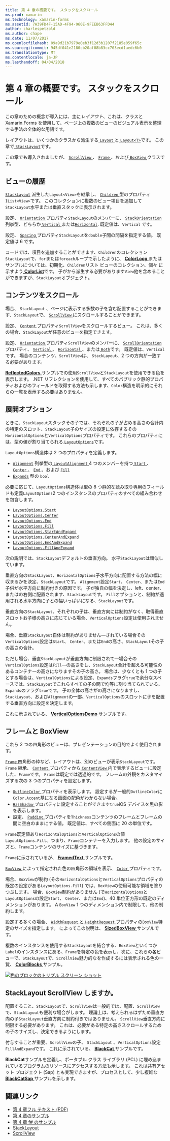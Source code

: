 ```yaml
---
title: 第 4 章の概要です。 スタックをスクロール
ms.prod: xamarin
ms.technology: xamarin-forms
ms.assetid: 7A39FD4F-15AD-4F94-960E-9FEEB63FFD44
author: charlespetzold
ms.author: chape
ms.date: 11/07/2017
ms.openlocfilehash: 09a9d21b7979e0eb3f12d3b1207f2185e059f65c
ms.sourcegitcommit: 945df041e2180cb20af08b83cc703ecd1aedc6b0
ms.translationtype: MT
ms.contentlocale: ja-JP
ms.lasthandoff: 04/04/2018
---
```

# <a name="summary-of-chapter-4-scrolling-the-stack"></a>第 4 章の概要です。 スタックをスクロール

この章のための概念が導入には、主に*レイアウト*、これは、クラスと Xamarin.Forms を使用して、ページ上の複数のビューのビジュアル表示を整理する手法の全体的な用語です。

レイアウトは、いくつかのクラスから派生する[ `Layout` ](https://developer.xamarin.com/api/type/Xamarin.Forms.Layout/)と[ `Layout<T>`](https://developer.xamarin.com/api/type/Xamarin.Forms.Layout%3CT%3E/)です。 この章で[ `StackLayout`](https://developer.xamarin.com/api/type/Xamarin.Forms.StackLayout/)です。

この章でも導入されましたが、 [ `ScrollView` ](https://developer.xamarin.com/api/type/Xamarin.Forms.ScrollView/)、 [ `Frame` ](https://developer.xamarin.com/api/type/Xamarin.Forms.Frame/)、および[ `BoxView` ](https://developer.xamarin.com/api/type/Xamarin.Forms.BoxView/)クラスです。

## <a name="stacks-of-views"></a>ビューの履歴

[`StackLayout`](https://developer.xamarin.com/api/type/Xamarin.Forms.StackLayout/) 派生した`Layout<View>`を継承し、 [ `Children` ](https://developer.xamarin.com/api/type/Xamarin.Forms.Layout%3CT%3E/)型のプロパティ`IList<View>`です。 このコレクションに複数のビュー項目を追加して`StackLayout`水平または垂直スタックに表示されます。

設定、 [ `Orientation` ](https://developer.xamarin.com/api/property/Xamarin.Forms.StackLayout.Orientation/)プロパティ`StackLayout`のメンバーに、 [ `StackOrientation` ](https://developer.xamarin.com/api/type/Xamarin.Forms.StackOrientation/)列挙型、どちらか[ `Vertical` ](https://developer.xamarin.com/api/field/Xamarin.Forms.StackOrientation.Vertical/)または[`Horizontal`](https://developer.xamarin.com/api/field/Xamarin.Forms.StackOrientation.Horizontal/). 既定値は、`Vertical` です。

設定、 [ `Spacing` ](https://developer.xamarin.com/api/property/Xamarin.Forms.StackLayout.Spacing/)プロパティ`StackLayout`を`double`子間の間隔を指定する値。 既定値は 6 です。

コードでは、項目を追加することができます、`Children`のコレクション`StackLayout`で、`for`または`foreach`ループで示したように、 [ **ColorLoop** ](https://github.com/xamarin/xamarin-forms-book-samples/tree/master/Chapter04/ColorLoop)またはサンプルについては、初期化、`Children`リスト ビューのコレクション、個々 に示すよう[ **ColorList**](https://github.com/xamarin/xamarin-forms-book-samples/tree/master/Chapter04/ColorList)です。 子がから派生する必要があります`View`他を含めることができますが、`StackLayout`オブジェクト。

## <a name="scrolling-content"></a>コンテンツをスクロール

場合、 `StackLayout` 、ページに表示する多数の子を含む配置することができます、`StackLayout`で、 [ `ScrollView` ](https://developer.xamarin.com/api/type/Xamarin.Forms.ScrollView/)にスクロールすることができます。

設定、 [ `Content` ](https://developer.xamarin.com/api/property/Xamarin.Forms.ScrollView.Content/)プロパティ`ScrollView`をスクロールするビュー。 これは、多くの場合、`StackLayout`が任意のビューを指定できます。

設定、 [ `Orientation` ](https://developer.xamarin.com/api/property/Xamarin.Forms.ScrollView.Orientation/)プロパティ`ScrollView`のメンバーに、 [ `ScrollOrientation` ](https://developer.xamarin.com/api/type/Xamarin.Forms.ScrollOrientation/)プロパティ、 [ `Vertical` ](https://developer.xamarin.com/api/field/Xamarin.Forms.ScrollOrientation.Vertical/)、 [ `Horizontal` ](https://developer.xamarin.com/api/field/Xamarin.Forms.ScrollOrientation.Horizontal/)、または[ `Both`](https://developer.xamarin.com/api/field/Xamarin.Forms.ScrollOrientation.Both/)です。 既定値は、`Vertical` です。 場合のコンテンツ、`ScrollView`は、 `StackLayout`、2 つの方向が一致する必要があります。

[ **ReflectedColors** ](https://github.com/xamarin/xamarin-forms-book-samples/tree/master/Chapter04/ReflectedColors)サンプルでの使用`ScrollView`と`StackLayout`を使用できる色を表示します。 .NET リフレクションを使用して、すべてのパブリック静的プロパティおよびのフィールドを取得する方法も示します、`Color`構造を明示的にそれらの一覧を表示する必要はありません。

## <a name="the-expands-option"></a>展開オプション

ときに、`StackLayout`スタックその子では、それぞれの子が占める高さの合計内の特定のスロット、`StackLayout`子のサイズの設定に依存するその`HorizontalOptions`と`VerticalOptions`プロパティです。 これらのプロパティには、型の値が割り当てられる[ `LayoutOptions`](http://developer.xamstage.com/api/type/Xamarin.Forms.LayoutOptions/)です。

`LayoutOptions`構造体は 2 つのプロパティを定義します。

- [`Alignment`](https://developer.xamarin.com/api/property/Xamarin.Forms.LayoutOptions.Alignment/) 列挙型の[ `LayoutAlignment` ](https://developer.xamarin.com/api/type/Xamarin.Forms.LayoutAlignment/) 4 つのメンバーを持つ[ `Start` ](https://developer.xamarin.com/api/field/Xamarin.Forms.LayoutAlignment.Start/)、 [ `Center` ](https://developer.xamarin.com/api/field/Xamarin.Forms.LayoutAlignment.Center/)、 [ `End` ](https://developer.xamarin.com/api/field/Xamarin.Forms.LayoutAlignment.End/)、および [`Fill`](https://developer.xamarin.com/api/field/Xamarin.Forms.LayoutAlignment.Fill/)
- [`Expands`](https://developer.xamarin.com/api/property/Xamarin.Forms.LayoutOptions.Expands/) 型の `bool`

必要に応じて、`LayoutOptions`構造体は型の 8 つ静的な読み取り専用のフィールドも定義`LayoutOptions`2 つのインスタンスのプロパティのすべての組み合わせを包含します。

- [`LayoutOptions.Start`](https://developer.xamarin.com/api/field/Xamarin.Forms.LayoutOptions.Start/)
- [`LayoutOptions.Center`](https://developer.xamarin.com/api/field/Xamarin.Forms.LayoutOptions.Center/)
- [`LayoutOptions.End`](https://developer.xamarin.com/api/field/Xamarin.Forms.LayoutOptions.End/)
- [`LayoutOptions.Fill`](https://developer.xamarin.com/api/field/Xamarin.Forms.LayoutOptions.Fill/)
- [`LayoutOptions.StartAndExpand`](https://developer.xamarin.com/api/field/Xamarin.Forms.LayoutOptions.StartAndExpand/)
- [`LayoutOptions.CenterAndExpand`](https://developer.xamarin.com/api/field/Xamarin.Forms.LayoutOptions.CenterAndExpand/)
- [`LayoutOptions.EndAndExpand`](https://developer.xamarin.com/api/field/Xamarin.Forms.LayoutOptions.EndAndExpand/)
- [`LayoutOptions.FillAndExpand`](https://developer.xamarin.com/api/field/Xamarin.Forms.LayoutOptions.FillAndExpand/)

次の説明では、`StackLayout`デフォルトの垂直方向。 水平`StackLayout`は類似しています。

垂直方向の`StackLayout`、`HorizontalOptions`子水平方向に配置する方法の幅に収まるかを決定、`StackLayout`です。 `Alignment`設定`Start`、 `Center`、または`End`子供が水平方向に制約付きの原因です。 子が独自の幅を決定し、left、center、またはの右側に配置されます、`StackLayout`です。 `Fill`オプションと、制約が適用される水平方向に子との幅いっぱいになる、`StackLayout`です。

垂直方向の`StackLayout`、それぞれの子は、垂直方向には制約がなく、取得垂直スロットお子様の高さに応じている場合、`VerticalOptions`設定は使用されません。

場合、垂直`StackLayout`自体は制約がありません&mdash;されている場合その`VerticalOptions`設定は`Start`、 `Center`、または`End`の高さ、`StackLayout`その子の高さの合計。

ただし場合、垂直`StackLayout`が垂直方向に制限されて&mdash;場合その`VerticalOptions`設定は`Fill`&mdash;の高さをし、`StackLayout`合計を超える可能性のあるコンテナーの高さになりますその子の高さ。 場合は、少なくとも 1 つの子とする場合は、`VerticalOptions`による設定、`Expands`フラグ`true`で余分なスペースでは、`StackLayout`でこれらすべての子の間で均等に割り当てられている、`Expands`のフラグ`true`です。 子の全体の高さがの高さになりますし、 `StackLayout`、および`Alignment`の一部、`VerticalOptions`のスロットに子を配置する垂直方向に設定を決定します。

これに示されている、 [ **VerticalOptionsDemo** ](https://github.com/xamarin/xamarin-forms-book-samples/tree/master/Chapter04/VerticalOptionsDemo)サンプルです。

## <a name="frame-and-boxview"></a>フレームと BoxView

これら 2 つの四角形のビューは、プレゼンテーションの目的でよく使用されます。

[ `Frame` ](https://developer.xamarin.com/api/type/Xamarin.Forms.Frame/)四角形の枠など、レイアウトは、別のビューが表示`StackLayout`です。 `Frame` 継承、 [ `Content` ](https://developer.xamarin.com/api/property/Xamarin.Forms.ContentView.Content/)プロパティから[ `ContentView` ](https://developer.xamarin.com/api/type/Xamarin.Forms.ContentView/)内で表示するビューに設定した、`Frame`です。 `Frame`は既定では透過的です。 フレームの外観をカスタマイズする次の 3 つのプロパティを設定します。

- [ `OutlineColor` ](https://developer.xamarin.com/api/property/Xamarin.Forms.Frame.OutlineColor/)プロパティを表示します。 設定するが一般的`OutlineColor`に`Color.Accent`基になる画面の配色がわからない場合。
- [ `HasShadow` ](https://developer.xamarin.com/api/property/Xamarin.Forms.Frame.HasShadow/)プロパティに設定することができます`true`iOS デバイスを黒の影を表示します。
- 設定、 [ `Padding` ](https://developer.xamarin.com/api/property/Xamarin.Forms.Layout.Padding/)プロパティを`Thickness`コンテンツのフレームとフレームの間に空白のままにする値。 既定値は、すべての側面に 20 の単位です。

`Frame`既定値あり`HorizontalOptions`と`VerticalOptions`の値`LayoutOptions.Fill`、つまり、`Frame`コンテナーを入力します。 他の設定のサイズと、`Frame`コンテンツのサイズに基づきます。

`Frame`に示されているが、 [ **FramedText** ](https://github.com/xamarin/xamarin-forms-book-samples/tree/master/Chapter04/FramedText)サンプルです。

[ `BoxView` ](https://developer.xamarin.com/api/type/Xamarin.Forms.BoxView/)によって指定された色の四角形の領域を表示、 [ `Color` ](https://developer.xamarin.com/api/property/Xamarin.Forms.BoxView.Color/)プロパティです。

場合、`BoxView`が制約 (その`HorizontalOptions`と`VerticalOptions`プロパティの既定の設定がある`LayoutOptions.Fill`) では、`BoxView`の使用可能な領域を塗りつぶします。 場合、`BoxView`制約がありません (で`HorizontalOptions`と`LayoutOptions`の設定`Start`、 `Center`、または`End`)、40 単位正方形の既定のディメンションがあります。 A `BoxView` 1 つのディメンション内で制限して、他の制約します。

設定する多くの場合、 [ `WidthRequest` ](https://developer.xamarin.com/api/property/Xamarin.Forms.VisualElement.WidthRequest/)と[ `HeightRequest` ](https://developer.xamarin.com/api/property/Xamarin.Forms.VisualElement.HeightRequest/)プロパティの`BoxView`特定のサイズを指定します。 によってこの説明は、 [ **SizedBoxView** ](https://github.com/xamarin/xamarin-forms-book-samples/tree/master/Chapter04/SizedBoxView)サンプルです。

複数のインスタンスを使用する`StackLayout`を結合する、`BoxView`といくつか`Label`のインスタンスにある、`Frame`を特定の色を表示し、次に、これらの各ビューで、`StackLayout`で、`ScrollView`魅力的なを作成するには表示される色の一覧、 [ **ColorBlocks** ](https://github.com/xamarin/xamarin-forms-book-samples/tree/master/Chapter04/ColorBlocks)サンプル。

[![色のブロックのトリプル スクリーン ショット](images/ch04fg11-small.png "一覧の色")](images/ch04fg11-large.png#lightbox "色の一覧")

## <a name="a-scrollview-in-a-stacklayout"></a>StackLayout ScrollView しますか。

配置すること、`StackLayout`で、`ScrollView`は一般的では、配置、`ScrollView`で、`StackLayout`も便利な場合がします。 理論上は、考えられるはずため垂直方向の子`StackLayout`垂直方向に制約付きではありません。 `ScrollView`垂直方向に制限する必要があります。 これは、必要がある特定の高さスクロールするための子のサイズし、決定できるようにします。

付与することが重要、`ScrollView`の子、 `StackLayout` 、`VerticalOptions`設定`FillAndExpand`です。 これに示されている、 [ **BlackCat** ](https://github.com/xamarin/xamarin-forms-book-samples/tree/master/Chapter04/BlackCat)サンプルです。

**BlackCat**サンプルを定義し、ポータブル クラス ライブラリ (PCL) に埋め込まれているプログラムのリソースにアクセスする方法も示します。 これは共有アセット プロジェクト (Sap) とも実現できますが、プロセスとして、少し複雑な[ **BlackCatSap** ](https://github.com/xamarin/xamarin-forms-book-samples/tree/master/Chapter04/BlackCatSap)サンプルを示します。



## <a name="related-links"></a>関連リンク

- [第 4 章フル テキスト (PDF)](https://download.xamarin.com/developer/xamarin-forms-book/XamarinFormsBook-Ch04-Apr2016.pdf)
- [第 4 章のサンプル](https://github.com/xamarin/xamarin-forms-book-samples/tree/master/Chapter04)
- [第 4 章 f# のサンプル](https://github.com/xamarin/xamarin-forms-book-samples/tree/master/Chapter04/FS)
- [StackLayout](~/xamarin-forms/user-interface/layouts/stack-layout.md)
- [ScrollView](~/xamarin-forms/user-interface/layouts/scroll-view.md)
